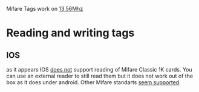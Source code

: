 Mifare Tags work on [13.56Mhz](https://en.wikipedia.org/wiki/MIFARE) 
# Reading and writing tags

## IOS
as it appears IOS [does not](https://forums.developer.apple.com/forums/thread/133179) support reading of Mifare Classic 1K cards. You can use an external reader to still read them but it does not work out of the box as it does under android. Other Mifare standarts [seem supported](https://developer.apple.com/documentation/corenfc/nfcmifaretag). 
